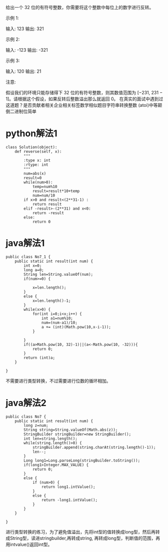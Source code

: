 给出一个 32 位的有符号整数，你需要将这个整数中每位上的数字进行反转。

示例 1:

输入: 123
输出: 321


 示例 2:

输入: -123
输出: -321


示例 3:

输入: 120
输出: 21


注意:

假设我们的环境只能存储得下 32 位的有符号整数，则其数值范围为 [−231,  231 − 1]。请根据这个假设，如果反转后整数溢出那么就返回 0。
在真实的面试中遇到过这道题？是否贡献者相关企业相关标签数学相似题目字符串转换整数 (atoi)中等颠倒二进制位简单

# python解法1

	class Solution(object):
	    def reverse(self, x):
	        """
	        :type x: int
	        :rtype: int
	        """
	        num=abs(x)
	        result=0
	        while(num>0):
	            temp=num%10
	            result=result*10+temp
	            num=num/10
	        if x>0 and result<(2**31-1) :
	            return result
	        elif -result>-(2**31) and x<0:
	            return -result
	        else:
	            return 0
# java解法1

	public class No7_1 {
		public static int result(int num) {
			int x=0;
			long a=0;
			String len=String.valueOf(num);
			if(num>=0) {
				
				x=len.length();
			}
			else {
				x=len.length()-1;
			}
			while(x>0) {
				for(int i=0;i<x;i++) {
					int a1=num%10;
					num=(num-a1)/10;
					a += (int)(Math.pow(10,x-i-1));
				}
				
			}
			if((a>Math.pow(10, 32)-1)||(a<-Math.pow(10, -32))){
				return 0;
			}
			return (int)a;
		}
	
	}
不需要进行类型转换，不过需要进行位数的循环相加。
# java解法2

	public class No7 {
		public static int result(int num) {
			long z=num;
			String string=String.valueOf(Math.abs(z));
			StringBuilder stringBuilder=new StringBuilder();
			int len=string.length();
			while(string.length()>0) {
				stringBuilder.append(string.charAt(string.length()-1));
				len--;
			}
			Long long1=Long.parseLong(stringBuilder.toString());
			if(long1>Integer.MAX_VALUE) {
				return 0;
			}
			else {
				if (num>0) {
					return long1.intValue();
				}
				else {
					return -long1.intValue();
				}
			}
		}
	
	}
进行类型转换的练习，为了避免值溢出，先将int型的值转换成long型，然后再转成String型，读进stringbuilder,再转成string,
再转成long型，判断值的范围，再用intvalue()返回int型。